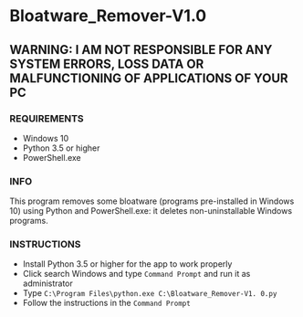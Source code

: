 # Bloatware_Remover-V1.0
## WARNING: I AM NOT RESPONSIBLE FOR ANY SYSTEM ERRORS, LOSS DATA OR MALFUNCTIONING OF APPLICATIONS OF YOUR PC
### REQUIREMENTS
- Windows 10
- Python 3.5 or higher
- PowerShell.exe
### INFO
This program removes some bloatware (programs pre-installed in Windows 10) using Python and PowerShell.exe: it deletes non-uninstallable Windows programs.
### INSTRUCTIONS
- Install Python 3.5 or higher for the app to work properly
- Click search Windows and type `Command Prompt` and run it as administrator
- Type `C:\Program Files\python.exe C:\Bloatware_Remover-V1. 0.py`
- Follow the instructions in the `Command Prompt`
